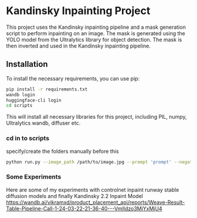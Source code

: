# Kandinsky Inpainting Project

This project uses the Kandinsky inpainting pipeline and a mask generation script to perform inpainting on an image. The mask is generated using the YOLO model from the Ultralytics library for object detection. The mask is then inverted and used in the Kandinsky inpainting pipeline.

## Installation

To install the necessary requirements, you can use pip:

```bash
pip install -r requirements.txt
wandb login
huggingface-cli login
cd scripts
```

This will install all necessary libraries for this project, including PIL, numpy, Ultralytics wandb, diffuser etc.

### cd in to scripts
specify/create the folders manually before this
```bash
python run.py --image_path /path/to/image.jpg --prompt 'prompt' --negative_prompt 'negative prompt' --output_dir /path/to/output --mask_dir /path/to/mask --uid unique_id


```
### Some Experiments
Here are some of my experiments with controlnet inpaint runway stable diffusion models and finally Kandinsky 2.2 Inpaint Model
https://wandb.ai/vikramxd/product_placement_api/reports/Weave-Result-Table-Pipeline-Call-1-24-03-22-21-36-40---Vmlldzo3MjYxMjU4

